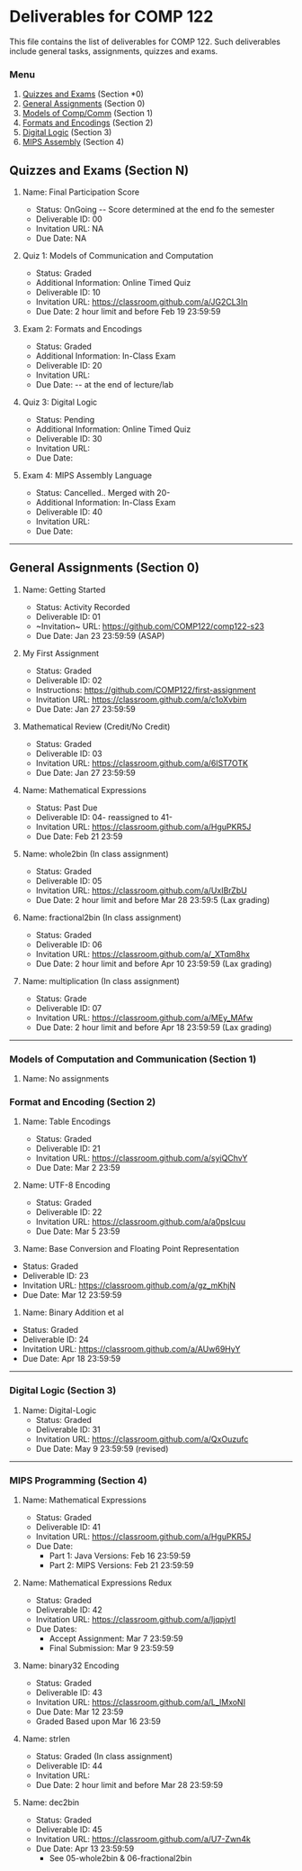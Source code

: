 # Deliverables for COMP 122

This file contains the list of deliverables for COMP 122. Such deliverables include general tasks, assignments, quizzes and exams.

### Menu
1. [Quizzes and Exams](#quizzes) (Section *0)
1. [General Assignments](#general) (Section 0)
1. [Models of Comp/Comm](#models) (Section 1)
1. [Formats and Encodings](#formats) (Section 2)
1. [Digital Logic](#digital) (Section 3)
1. [MIPS Assembly](#mips) (Section 4)

<h2 id="quizzes">Quizzes and Exams (Section N)</h2>

1. Name: Final Participation Score
   - Status: OnGoing -- Score determined at the end fo the semester
   - Deliverable ID: 00
   - Invitation URL: NA
   - Due Date: NA


1. Quiz 1: Models of Communication and Computation
   - Status: Graded
   - Additional Information: Online Timed Quiz
   - Deliverable ID: 10
   - Invitation URL: https://classroom.github.com/a/JG2CL3In
   - Due Date: 2 hour limit and before Feb 19 23:59:59
 

1. Exam 2: Formats and Encodings
   - Status: Graded
   - Additional Information:  In-Class Exam
   - Deliverable ID: 20
   - Invitation URL:
   - Due Date:   -- at the end of lecture/lab

1. Quiz 3: Digital Logic
   - Status: Pending
   - Additional Information: Online Timed Quiz
   - Deliverable ID: 30
   - Invitation URL: 
   - Due Date: 

1. Exam 4: MIPS Assembly Language
   - Status: Cancelled.. Merged with 20-
   - Additional Information: In-Class Exam
   - Deliverable ID: 40
   - Invitation URL: 
   - Due Date: 


---
<h2 id="general">General Assignments (Section 0)</h2>


1. Name: Getting Started
   - Status: Activity Recorded
   - Deliverable ID: 01
   - ~Invitation~ URL: https://github.com/COMP122/comp122-s23
   - Due Date: Jan 23 23:59:59 (ASAP)

1. My First Assignment
   - Status: Graded
   - Deliverable ID: 02
   - Instructions: https://github.com/COMP122/first-assignment
   - Invitation URL: https://classroom.github.com/a/c1oXvbim
   - Due Date: Jan 27 23:59:59

1. Mathematical Review (Credit/No Credit)
   - Status: Graded
   - Deliverable ID: 03
   - Invitation URL: https://classroom.github.com/a/6lST7OTK
   - Due Date: Jan 27 23:59:59

1. Name: Mathematical Expressions
   - Status: Past Due
   - Deliverable ID: 04- reassigned to 41-
   - Invitation URL: https://classroom.github.com/a/HguPKR5J
   - Due Date: Feb 21 23:59

1. Name: whole2bin (In class assignment)
   - Status: Graded
   - Deliverable ID: 05
   - Invitation URL: https://classroom.github.com/a/UxIBrZbU
   - Due Date: 2 hour limit and before Mar 28 23:59:5 (Lax grading)

1. Name: fractional2bin (In class assignment)
   - Status: Graded
   - Deliverable ID: 06
   - Invitation URL: https://classroom.github.com/a/_XTqm8hx
   - Due Date: 2 hour limit and before Apr 10 23:59:59 (Lax grading)


1. Name: multiplication (In class assignment)
   - Status: Grade
   - Deliverable ID: 07
   - Invitation URL: https://classroom.github.com/a/MEy_MAfw
   - Due Date: 2 hour limit and before Apr 18 23:59:59 (Lax grading)


---

<h3 id="models">Models of Computation and Communication (Section 1)</h3>

1. Name:  No assignments


<h3 id="format">Format and Encoding (Section 2)</h3>

1. Name: Table Encodings
   - Status: Graded
   - Deliverable ID: 21
   - Invitation URL: https://classroom.github.com/a/syiQChvY
   - Due Date: Mar 2 23:59

1. Name: UTF-8 Encoding
   - Status: Graded
   - Deliverable ID: 22
   - Invitation URL: https://classroom.github.com/a/a0psIcuu
   - Due Date: Mar 5 23:59
 
 1. Name: Base Conversion and Floating Point Representation
   - Status: Graded
   - Deliverable ID: 23
   - Invitation URL: https://classroom.github.com/a/gz_mKhjN
   - Due Date: Mar 12 23:59:59
 
  1. Name: Binary Addition et al
   - Status: Graded
   - Deliverable ID: 24
   - Invitation URL: https://classroom.github.com/a/AUw69HyY
   - Due Date: Apr 18 23:59:59

---
<h3 id="digital">Digital Logic (Section 3)</h3>

1. Name: Digital-Logic
   - Status: Graded
   - Deliverable ID: 31
   - Invitation URL: https://classroom.github.com/a/QxOuzufc
   - Due Date: May 9 23:59:59 (revised)

---
<h3 id="mips">MIPS Programming (Section 4)</h3>

1. Name: Mathematical Expressions
   - Status: Graded
   - Deliverable ID: 41
   - Invitation URL: https://classroom.github.com/a/HguPKR5J
   - Due Date: 
     - Part 1:  Java Versions: Feb 16 23:59:59
     - Part 2:  MIPS Versions: Feb 21 23:59:59

1. Name: Mathematical Expressions Redux
   - Status: Graded
   - Deliverable ID: 42
   - Invitation URL: https://classroom.github.com/a/Ijqpjvtl
   - Due Dates: 
     - Accept Assignment: Mar 7 23:59:59
     - Final Submission: Mar 9 23:59:59
     

1. Name: binary32 Encoding
   - Status: Graded
   - Deliverable ID: 43
   - Invitation URL: https://classroom.github.com/a/L_lMxoNI
   - Due Date: Mar 12 23:59
   - Graded Based upon Mar 16 23:59
     
1. Name: strlen
   - Status: Graded (In class assignment)
   - Deliverable ID: 44
   - Invitation URL: 
   - Due Date: 2 hour limit and before Mar 28 23:59:59

1. Name: dec2bin
   - Status: Graded
   - Deliverable ID: 45
   - Invitation URL: https://classroom.github.com/a/U7-Zwn4k
   - Due Date: Apr 13 23:59:59
     - See 05-whole2bin & 06-fractional2bin

